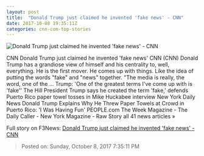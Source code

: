 ```yaml
---
layout: post
title:  "Donald Trump just claimed he invented 'fake news' - CNN"
date: 2017-10-08 19:35:11Z
categories: cnn-com-top-stories
---
```


![Donald Trump just claimed he invented 'fake news' - CNN](http://i2.cdn.cnn.com/cnnnext/dam/assets/171006085825-01-donald-trump-1004-super-tease.jpg)

CNN Donald Trump just claimed he invented 'fake news' CNN (CNN) Donald Trump has a grandiose view of himself and his centrality to, well, everything. He is the first mover. He comes up with things. Like the idea of putting the words "fake" and "news" together. "The media is really, the word, one of the ... Trump: 'One of the greatest terms I've come up with is 'fake'' The Hill President Trump says he created the term 'fake,' defends Puerto Rico paper towel tosses in Mike Huckabee interview New York Daily News Donald Trump Explains Why He Threw Paper Towels at Crowd in Puerto Rico: 'I Was Having Fun' PEOPLE.com The Week Magazine - The Daily Caller - New York Magazine - Raw Story all 41 news articles »


Full story on F3News: [Donald Trump just claimed he invented 'fake news' - CNN](http://www.f3nws.com/n/dFgrQ)

> Posted on: Sunday, October 8, 2017 7:35:11 PM

